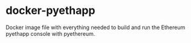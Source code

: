 # docker-pyethapp
Docker image file with everything needed to build and run the Ethereum pyethapp console with pyethereum.
